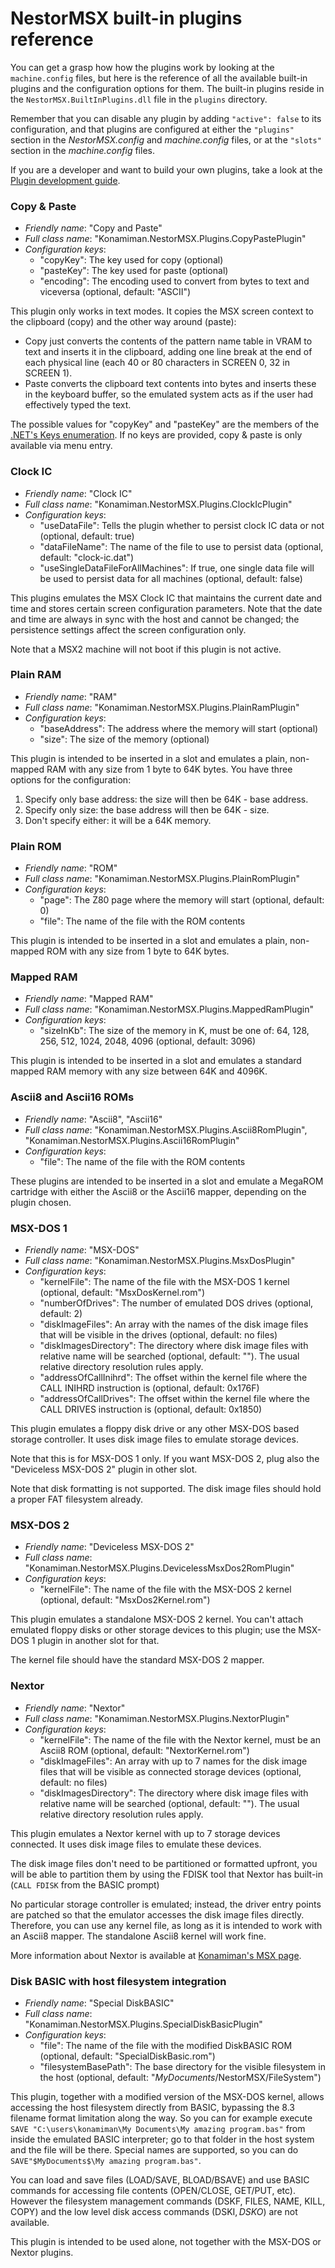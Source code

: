 # NestorMSX built-in plugins reference #

You can get a grasp how how the plugins work by looking at the `machine.config` files, but here is the reference of all the available built-in plugins and the configuration options for them. The built-in plugins reside in the `NestorMSX.BuiltInPlugins.dll` file in the `plugins` directory.

Remember that you can disable any plugin by adding `"active": false` to its configuration, and that plugins are configured at either the `"plugins"` section in the _NestorMSX.config_ and _machine.config_ files, or at the `"slots"` section in the _machine.config_ files.

If you are a developer and want to build your own plugins, take a look at the [Plugin development guide](PluginDevelopmentGuide.md).


### Copy & Paste ###

* _Friendly name_: "Copy and Paste"
* _Full class name_: "Konamiman.NestorMSX.Plugins.CopyPastePlugin"
* _Configuration keys_:
    * "copyKey": The key used for copy (optional)
    * "pasteKey": The key used for paste (optional)
    * "encoding": The encoding used to convert from bytes to text and viceversa (optional, default: "ASCII")

This plugin only works in text modes. It copies the MSX screen context to the clipboard (copy) and the other way around (paste):

- Copy just converts the contents of the pattern name table in VRAM to text and inserts it in the clipboard, adding one line break at the end of each physical line (each 40 or 80 characters in SCREEN 0, 32 in SCREEN 1).
- Paste converts the clipboard text contents into bytes and inserts these in the keyboard buffer, so the emulated system acts as if the user had effectively typed the text.

The possible values for "copyKey" and "pasteKey" are the members of the [.NET's Keys enumeration](https://msdn.microsoft.com/en-us/library/system.windows.forms.keys). If no keys are provided, copy & paste is only available via menu entry.


### Clock IC ###

* _Friendly name_: "Clock IC"
* _Full class name_: "Konamiman.NestorMSX.Plugins.ClockIcPlugin"
* _Configuration keys_:
    * "useDataFile": Tells the plugin whether to persist clock IC data or not (optional, default: true)
    * "dataFileName": The name of the file to use to persist data (optional, default: "clock-ic.dat")
    * "useSingleDataFileForAllMachines": If true, one single data file will be used to persist data for all machines (optional, default: false)
   
This plugins emulates the MSX Clock IC that maintains the current date and time and stores certain screen configuration parameters. Note that the date and time are always in sync with the host and cannot be changed; the persistence settings affect the screen configuration only. 

Note that a MSX2 machine will not boot if this plugin is not active.


### Plain RAM ###

* _Friendly name_: "RAM"
* _Full class name_: "Konamiman.NestorMSX.Plugins.PlainRamPlugin"
* _Configuration keys_:
    * "baseAddress": The address where the memory will start (optional)
    * "size": The size of the memory (optional)

This plugin is intended to be inserted in a slot and emulates a plain, non-mapped RAM with any size from 1 byte to 64K bytes. You have three options for the configuration:

1. Specify only base address: the size will then be 64K - base address.
2. Specify only size: the base address will then be 64K - size.
3. Don't specify either: it will be a 64K memory.


### Plain ROM ###

* _Friendly name_: "ROM"
* _Full class name_: "Konamiman.NestorMSX.Plugins.PlainRomPlugin"
* _Configuration keys_:
    * "page": The Z80 page where the memory will start (optional, default: 0)
    * "file": The name of the file with the ROM contents

This plugin is intended to be inserted in a slot and emulates a plain, non-mapped ROM with any size from 1 byte to 64K bytes.


### Mapped RAM ###

* _Friendly name_: "Mapped RAM"
* _Full class name_: "Konamiman.NestorMSX.Plugins.MappedRamPlugin"
* _Configuration keys_:
    * "sizeInKb": The size of the memory in K, must be one of: 64, 128, 256, 512, 1024, 2048, 4096 (optional, default: 3096)

This plugin is intended to be inserted in a slot and emulates a standard mapped RAM memory with any size between 64K and 4096K.


### Ascii8 and Ascii16 ROMs ###

* _Friendly name_: "Ascii8", "Ascii16"
* _Full class name_: "Konamiman.NestorMSX.Plugins.Ascii8RomPlugin", "Konamiman.NestorMSX.Plugins.Ascii16RomPlugin" 
* _Configuration keys_:
    * "file": The name of the file with the ROM contents

These plugins are intended to be inserted in a slot and emulate a MegaROM cartridge with either the Ascii8 or the Ascii16 mapper, depending on the plugin chosen.


### MSX-DOS 1 ###

* _Friendly name_: "MSX-DOS"
* _Full class name_: "Konamiman.NestorMSX.Plugins.MsxDosPlugin"
* _Configuration keys_:
    * "kernelFile": The name of the file with the MSX-DOS 1 kernel (optional, default: "MsxDosKernel.rom")
	* "numberOfDrives": The number of emulated DOS drives (optional, default: 2)
	* "diskImageFiles": An array with the names of the disk image files that will be visible in the drives (optional, default: no files)
	* "diskImagesDirectory": The directory where disk image files with relative name will be searched (optional, default: ""). The usual relative directory resolution rules apply.
	* "addressOfCallInihrd": The offset within the kernel file where the CALL INIHRD instruction is (optional, default: 0x176F)
	* "addressOfCallDrives": The offset within the kernel file where the CALL DRIVES instruction is (optional, default: 0x1850)

This plugin emulates a floppy disk drive or any other MSX-DOS based storage controller. It uses disk image files to emulate storage devices.

Note that this is for MSX-DOS 1 only. If you want MSX-DOS 2, plug also the "Deviceless MSX-DOS 2" plugin in other slot. 

Note that disk formatting is not supported. The disk image files should hold a proper FAT filesystem already.


### MSX-DOS 2 ###

* _Friendly name_: "Deviceless MSX-DOS 2"
* _Full class name_: "Konamiman.NestorMSX.Plugins.DevicelessMsxDos2RomPlugin"
* _Configuration keys_:
    * "kernelFile": The name of the file with the MSX-DOS 2 kernel (optional, default: "MsxDos2Kernel.rom")

This plugin emulates a standalone MSX-DOS 2 kernel. You can't attach emulated floppy disks or other storage devices to this plugin; use the MSX-DOS 1 plugin in another slot for that.

The kernel file should have the standard MSX-DOS 2 mapper.


### Nextor ###

* _Friendly name_: "Nextor"
* _Full class name_: "Konamiman.NestorMSX.Plugins.NextorPlugin"
* _Configuration keys_:
    * "kernelFile": The name of the file with the Nextor kernel, must be an Ascii8 ROM (optional, default: "NextorKernel.rom")
	* "diskImageFiles": An array with up to 7 names for the disk image files that will be visible as connected storage devices (optional, default: no files)
	* "diskImagesDirectory": The directory where disk image files with relative name will be searched (optional, default: ""). The usual relative directory resolution rules apply.

This plugin emulates a Nextor kernel with up to 7 storage devices connected. It uses disk image files to emulate these devices.

The disk image files don't need to be partitioned or formatted upfront, you will be able to partition them by using the FDISK tool that Nextor has built-in (`CALL FDISK` from the BASIC prompt)

No particular storage controller is emulated; instead, the driver entry points are patched so that the emulator accesses the disk image files directly. Therefore, you can use any kernel file, as long as it is intended to work with an Ascii8 mapper. The standalone Ascii8 kernel will work fine.

More information about Nextor is available at [Konamiman's MSX page](http://www.konamiman.com/msx/msx-e.html#nextor).


### Disk BASIC with host filesystem integration ###

* _Friendly name_: "Special DiskBASIC"
* _Full class name_: "Konamiman.NestorMSX.Plugins.SpecialDiskBasicPlugin"
* _Configuration keys_:
    * "file": The name of the file with the modified DiskBASIC ROM (optional, default: "SpecialDiskBasic.rom")
	* "filesystemBasePath": The base directory for the visible filesystem in the host (optional, default: "$MyDocuments$/NestorMSX/FileSystem")

This plugin, together with a modified version of the MSX-DOS kernel, allows accessing the host filesystem directly from BASIC, bypassing the 8.3 filename format limitation along the way. So you can for example execute `SAVE "C:\users\konamiman\My Documents\My amazing program.bas"` from inside the emulated BASIC interpreter; go to that folder in the host system and the file will be there. Special names are supported, so you can do  `SAVE"$MyDocuments$\My amazing program.bas"`.

You can load and save files (LOAD/SAVE, BLOAD/BSAVE) and use BASIC commands for accessing file contents (OPEN/CLOSE, GET/PUT, etc). However the filesystem management commands (DSKF, FILES, NAME, KILL, COPY) and the low level disk access commands (DSKI$, DSKO$) are not available.

This plugin is intended to be used alone, not together with the MSX-DOS or Nextor plugins.